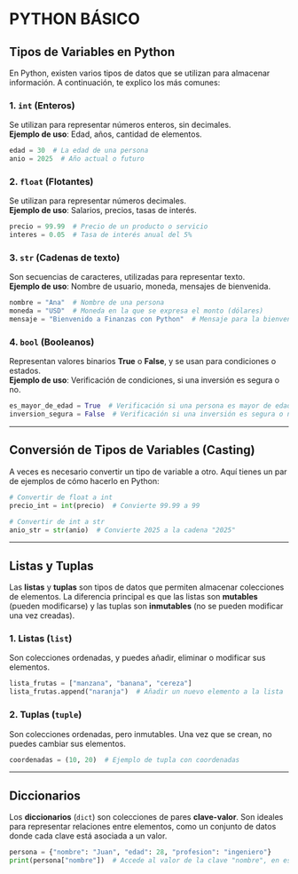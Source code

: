 # PYTHON BÁSICO

## Tipos de Variables en Python

En Python, existen varios tipos de datos que se utilizan para almacenar información. A continuación, te explico los más comunes:

### 1. **`int` (Enteros)**
Se utilizan para representar números enteros, sin decimales.  
**Ejemplo de uso**: Edad, años, cantidad de elementos.

```python
edad = 30  # La edad de una persona
anio = 2025  # Año actual o futuro
```

### 2. **`float` (Flotantes)**
Se utilizan para representar números decimales.  
**Ejemplo de uso**: Salarios, precios, tasas de interés.

```python
precio = 99.99  # Precio de un producto o servicio
interes = 0.05  # Tasa de interés anual del 5%
```

### 3. **`str` (Cadenas de texto)**
Son secuencias de caracteres, utilizadas para representar texto.  
**Ejemplo de uso**: Nombre de usuario, moneda, mensajes de bienvenida.

```python
nombre = "Ana"  # Nombre de una persona
moneda = "USD"  # Moneda en la que se expresa el monto (dólares)
mensaje = "Bienvenido a Finanzas con Python"  # Mensaje para la bienvenida
```

### 4. **`bool` (Booleanos)**
Representan valores binarios **True** o **False**, y se usan para condiciones o estados.  
**Ejemplo de uso**: Verificación de condiciones, si una inversión es segura o no.

```python
es_mayor_de_edad = True  # Verificación si una persona es mayor de edad
inversion_segura = False  # Verificación si una inversión es segura o no
```

---

## Conversión de Tipos de Variables (Casting)

A veces es necesario convertir un tipo de variable a otro. Aquí tienes un par de ejemplos de cómo hacerlo en Python:

```python
# Convertir de float a int
precio_int = int(precio)  # Convierte 99.99 a 99

# Convertir de int a str
anio_str = str(anio)  # Convierte 2025 a la cadena "2025"
```

---

## Listas y Tuplas

Las **listas** y **tuplas** son tipos de datos que permiten almacenar colecciones de elementos. La diferencia principal es que las listas son **mutables** (pueden modificarse) y las tuplas son **inmutables** (no se pueden modificar una vez creadas).

### 1. **Listas** (`list`)
Son colecciones ordenadas, y puedes añadir, eliminar o modificar sus elementos.

```python
lista_frutas = ["manzana", "banana", "cereza"]
lista_frutas.append("naranja")  # Añadir un nuevo elemento a la lista
```

### 2. **Tuplas** (`tuple`)
Son colecciones ordenadas, pero inmutables. Una vez que se crean, no puedes cambiar sus elementos.

```python
coordenadas = (10, 20)  # Ejemplo de tupla con coordenadas
```

---

## Diccionarios

Los **diccionarios** (`dict`) son colecciones de pares **clave-valor**. Son ideales para representar relaciones entre elementos, como un conjunto de datos donde cada clave está asociada a un valor.

```python
persona = {"nombre": "Juan", "edad": 28, "profesion": "ingeniero"}
print(persona["nombre"])  # Accede al valor de la clave "nombre", en este caso "Juan"
```
